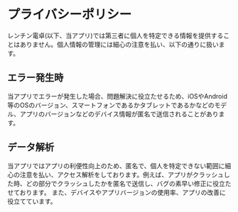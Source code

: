# プライバシーポリシー
レンチン電卓(以下、当アプリ)では第三者に個人を特定できる情報を提供することはありません。個人情報の管理には細心の注意を払い、以下の通りに扱います。

## エラー発生時
当アプリでエラーが発生した場合、問題解決に役立たせるため、iOSやAndroid等のOSのバージョン、スマートフォンであるかタブレットであるかなどのモデル、アプリのバージョンなどのデバイス情報が匿名で送信されることがあります。

## データ解析
当アプリではアプリの利便性向上のため、匿名で、個人を特定できない範囲に細心の注意を払い、アクセス解析をしております。例えば、アプリがクラッシュした時、どの部分でクラッシュしたかを匿名で送信し、バグの素早い修正に役立たせております。
また、デバイスやアプリバージョンの使用率、アプリの改善に役立てています。
